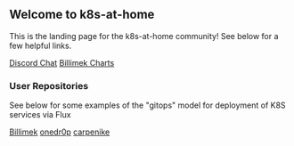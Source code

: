 ## Welcome to k8s-at-home

This is the landing page for the k8s-at-home community! See below for a few helpful links.

[Discord Chat](https://discord.gg/Yv2gzFy)
[Billimek Charts](https://github.com/billimek/billimek-charts)

### User Repositories

See below for some examples of the "gitops" model for deployment of K8S services via Flux

[Billimek](https://github.com/billimek/k8s-gitops)
[onedr0p](https://github.com/onedr0p/k3s-gitops)
[carpenike](https://github.com/carpenike/k8s-gitops)
